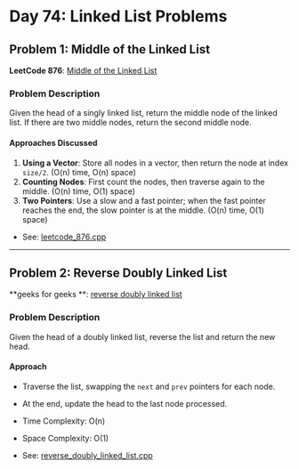 # Day 74: Linked List Problems

## Problem 1: Middle of the Linked List

**LeetCode 876**: [Middle of the Linked List](https://leetcode.com/problems/middle-of-the-linked-list/)

### Problem Description

Given the head of a singly linked list, return the middle node of the linked list. If there are two middle nodes, return the second middle node.

#### Approaches Discussed

1. **Using a Vector**: Store all nodes in a vector, then return the node at index `size/2`. (O(n) time, O(n) space)
2. **Counting Nodes**: First count the nodes, then traverse again to the middle. (O(n) time, O(1) space)
3. **Two Pointers**: Use a slow and a fast pointer; when the fast pointer reaches the end, the slow pointer is at the middle. (O(n) time, O(1) space)

- See: [leetcode_876.cpp](leetcode_876.cpp)

---

## Problem 2: Reverse Doubly Linked List

**geeks for geeks **: [reverse doubly linked list](http://geeksforgeeks.org/reverse-a-doubly-linked-list/)

### Problem Description

Given the head of a doubly linked list, reverse the list and return the new head.

#### Approach

- Traverse the list, swapping the `next` and `prev` pointers for each node.
- At the end, update the head to the last node processed.
- Time Complexity: O(n)
- Space Complexity: O(1)

- See: [reverse_doubly_linked_list.cpp](reverse_doubly_linked_list.cpp)
